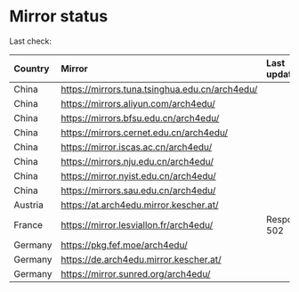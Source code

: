 <script src="./time.js"></script>
# Mirror status
Last check: <script type="text/javascript">localize(1701515650.730439);</script>

|Country|Mirror|Last update|
|:------|:-----|:----------|
|China|https://mirrors.tuna.tsinghua.edu.cn/arch4edu/|<script type="text/javascript">localize(1701498605);</script>|
|China|https://mirrors.aliyun.com/arch4edu/|<script type="text/javascript">localize(1701455751);</script>|
|China|https://mirrors.bfsu.edu.cn/arch4edu/|<script type="text/javascript">localize(1701498605);</script>|
|China|https://mirrors.cernet.edu.cn/arch4edu/|<script type="text/javascript">localize(1701498605);</script>|
|China|https://mirror.iscas.ac.cn/arch4edu/|<script type="text/javascript">localize(1701455751);</script>|
|China|https://mirrors.nju.edu.cn/arch4edu/|<script type="text/javascript">localize(1701455751);</script>|
|China|https://mirror.nyist.edu.cn/arch4edu/|<script type="text/javascript">localize(1701455751);</script>|
|China|https://mirrors.sau.edu.cn/arch4edu/|<script type="text/javascript">localize(1701498605);</script>|
|Austria|https://at.arch4edu.mirror.kescher.at/|<script type="text/javascript">localize(1701498605);</script>|
|France|https://mirror.lesviallon.fr/arch4edu/|Response 502|
|Germany|https://pkg.fef.moe/arch4edu/|<script type="text/javascript">localize(1701498605);</script>|
|Germany|https://de.arch4edu.mirror.kescher.at/|<script type="text/javascript">localize(1701498605);</script>|
|Germany|https://mirror.sunred.org/arch4edu/|<script type="text/javascript">localize(1701498605);</script>|

<script src="./tablefilter/tablefilter.js"></script>
<script src="./table.js"></script>